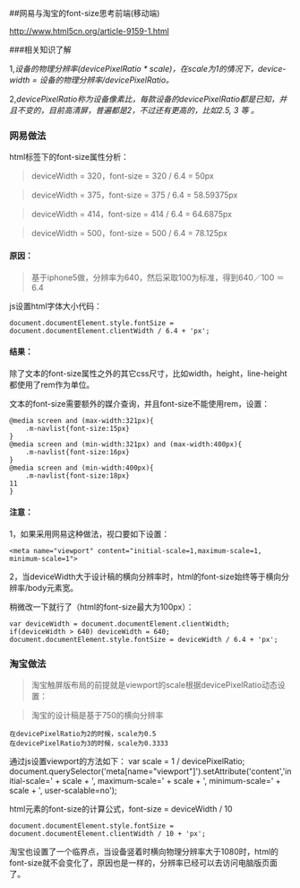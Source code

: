 ##网易与淘宝的font-size思考前端(移动端)

http://www.html5cn.org/article-9159-1.html

###相关知识了解

1,*设备的物理分辨率(devicePixelRatio * scale)，在scale为1的情况下，device-width = 设备的物理分辨率/devicePixelRatio。* 

2,*devicePixelRatio称为设备像素比，每款设备的devicePixelRatio都是已知，并且不变的，目前高清屏，普遍都是2，不过还有更高的，比如2.5, 3 等 。*

### 网易做法

html标签下的font-size属性分析：

> deviceWidth = 320，font-size = 320 / 6.4 = 50px

> deviceWidth = 375，font-size = 375 / 6.4 = 58.59375px

> deviceWidth = 414，font-size = 414 / 6.4 = 64.6875px

> deviceWidth = 500，font-size = 500 / 6.4 = 78.125px

#### 原因：

> 基于iphone5做，分辨率为640，然后采取100为标准，得到640／100 ＝ 6.4

js设置html字体大小代码：

	document.documentElement.style.fontSize = document.documentElement.clientWidth / 6.4 + 'px';

#### 结果：

除了文本的font-size属性之外的其它css尺寸，比如width，height，line-height都使用了rem作为单位。

文本的font-size需要额外的媒介查询，并且font-size不能使用rem，设置：

	@media screen and (max-width:321px){
	    .m-navlist{font-size:15px}
	}
	@media screen and (min-width:321px) and (max-width:400px){
	    .m-navlist{font-size:16px}
	}
	@media screen and (min-width:400px){
	    .m-navlist{font-size:18px}
	11
	}

#### 注意：
1，如果采用网易这种做法，视口要如下设置：

	<meta name="viewport" content="initial-scale=1,maximum-scale=1, minimum-scale=1">

2，当deviceWidth大于设计稿的横向分辨率时，html的font-size始终等于横向分辨率/body元素宽。

稍微改一下就行了（html的font-size最大为100px）：

	var deviceWidth = document.documentElement.clientWidth;
	if(deviceWidth > 640) deviceWidth = 640;
	document.documentElement.style.fontSize = deviceWidth / 6.4 + 'px';

	
### 淘宝做法

> 淘宝触屏版布局的前提就是viewport的scale根据devicePixelRatio动态设置：

> 淘宝的设计稿是基于750的横向分辨率

	在devicePixelRatio为2的时候，scale为0.5
	在devicePixelRatio为3的时候，scale为0.3333
	
通过js设置viewport的方法如下：
	var scale = 1 / devicePixelRatio;
	document.querySelector('meta[name="viewport"]').setAttribute('content','initial-scale=' + scale + ', maximum-scale=' + scale + ', minimum-scale=' + scale + ', user-scalable=no');
	
html元素的font-size的计算公式，font-size = deviceWidth / 10

	document.documentElement.style.fontSize = document.documentElement.clientWidth / 10 + 'px';
	
淘宝也设置了一个临界点，当设备竖着时横向物理分辨率大于1080时，html的font-size就不会变化了，原因也是一样的，分辨率已经可以去访问电脑版页面了。	
	
	


